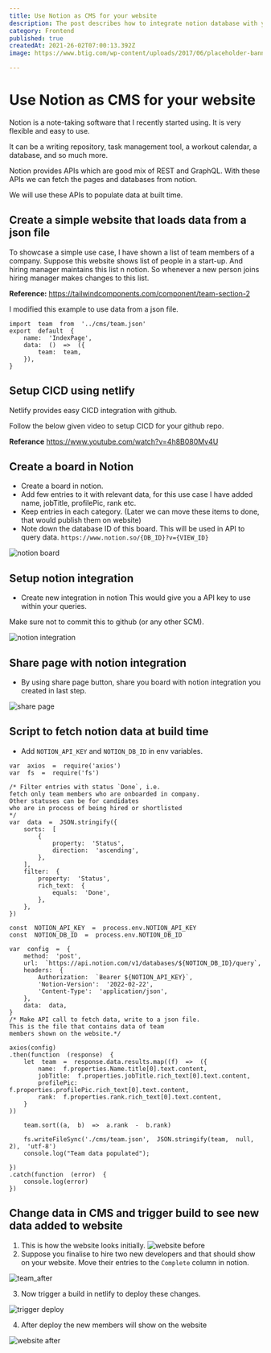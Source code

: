 ```yaml
---
title: Use Notion as CMS for your website
description: The post describes how to integrate notion database with your website.
category: Frontend
published: true
createdAt: 2021-26-02T07:00:13.392Z
image: https://www.btig.com/wp-content/uploads/2017/06/placeholder-banner.png

---
```


  

# Use Notion as CMS for your website

  

Notion is a note-taking software that I recently started using. It is very flexible and easy to use.

It can be a writing repository, task management tool, a workout calendar, a database, and so much more. 

Notion provides APIs which are good mix of REST and GraphQL. With these APIs we can fetch the pages and databases from notion.

We will use these APIs to populate data at built time. 


## Create a simple website that loads data from a json file 

To showcase a simple use case, I have shown a list of team members of a company.
Suppose this website shows list of people in a start-up.
And hiring manager maintains this list n notion.
So whenever a new person joins hiring manager makes changes to this list.


**Reference:** 
https://tailwindcomponents.com/component/team-section-2

I modified this example to use data from a json file.

```js{1,3-5}
import  team  from  '../cms/team.json'
export  default  {
	name:  'IndexPage',
	data:  ()  =>  ({
		team:  team,
	}),
}
```

## Setup CICD using netlify

Netlify provides easy CICD integration with github.

Follow the below given video to setup CICD for your github repo.

**Referance**
https://www.youtube.com/watch?v=4h8B080Mv4U  

## Create a board in Notion
- Create a board in notion. 
- Add few entries to it with relevant data, for this use case I have added name, jobTitle, profilePic, rank etc.
- Keep entries in each category. (Later we can move these items to done, that would publish them on website)
- Note down the database ID of this board. This will be used in API to query data.
`https://www.notion.so/{DB_ID}?v={VIEW_ID}`

![notion board](https://raw.githubusercontent.com/ssghait007/blog/main/assets/team_before.png)

## Setup notion integration 
- Create new integration in notion
This would give you a API key to use within your queries. 

Make sure not to commit this to github (or any other SCM).

![notion integration](https://raw.githubusercontent.com/ssghait007/blog/main/assets/notion_integration.png)


## Share page with notion integration
- By using share page button, share you board with notion integration you created in last step.

![share page](https://raw.githubusercontent.com/ssghait007/blog/main/assets/share_notion_page.png)

## Script to fetch notion data at build time

- Add  `NOTION_API_KEY` and `NOTION_DB_ID` in env variables.

```js{1,3-5}
var  axios  =  require('axios')
var  fs  =  require('fs')

/* Filter entries with status `Done`, i.e. 
fetch only team members who are onboarded in company.
Other statuses can be for candidates 
who are in process of being hired or shortlisted
*/
var  data  =  JSON.stringify({
	sorts:  [
		{
			property:  'Status',
			direction:  'ascending',
		},
	],
	filter:  {
		property:  'Status',
		rich_text:  {
			equals:  'Done',
		},
	},
})

const  NOTION_API_KEY  =  process.env.NOTION_API_KEY
const  NOTION_DB_ID  =  process.env.NOTION_DB_ID

var  config  =  {
	method:  'post',
	url:  `https://api.notion.com/v1/databases/${NOTION_DB_ID}/query`,
	headers:  {
		Authorization:  `Bearer ${NOTION_API_KEY}`,
		'Notion-Version':  '2022-02-22',
		'Content-Type':  'application/json',
	},
	data:  data,
}
/* Make API call to fetch data, write to a json file.
This is the file that contains data of team 
members shown on the website.*/

axios(config)
.then(function  (response)  {
	let  team  =  response.data.results.map((f)  =>  ({
		name:  f.properties.Name.title[0].text.content,
		jobTitle:  f.properties.jobTitle.rich_text[0].text.content,
		profilePic:  	f.properties.profilePic.rich_text[0].text.content,
		rank:  f.properties.rank.rich_text[0].text.content,
	}
))

	team.sort((a,  b)  =>  a.rank  -  b.rank)

	fs.writeFileSync('./cms/team.json',  JSON.stringify(team,  null,  2),  'utf-8')
	console.log("Team data populated");

})
.catch(function  (error)  {
	console.log(error)
})
```

## Change data in CMS and trigger build to see new data added to website
1. This is how the website looks initially.
![website before](https://raw.githubusercontent.com/ssghait007/blog/main/assets/site_before.png)
2. Suppose you finalise to hire two new developers and that should show on your website. Move their entries to the `Complete` column in notion.

![team_after](https://raw.githubusercontent.com/ssghait007/blog/main/assets/team_after.png)

3. Now trigger a build in netlify to deploy these changes.

![trigger deploy](https://raw.githubusercontent.com/ssghait007/blog/main/assets/netlify_deploy.png)

4. After deploy the new members will show on the website

![website after](https://raw.githubusercontent.com/ssghait007/blog/main/assets/site_after.png)
